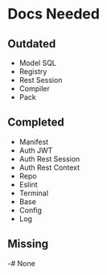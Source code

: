 # Docs Needed 

## Outdated
- Model SQL
- Registry
- Rest Session
- Compiler
- Pack

## Completed
- Manifest
- Auth JWT
- Auth Rest Session
- Auth Rest Context
- Repo
- Eslint
- Terminal
- Base
- Config
- Log

## Missing
-# None